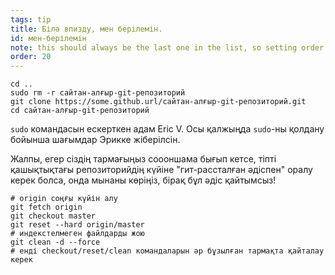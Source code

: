 ```yaml
---
tags: tip
title: Білә впизду, мен берілемін.
id: мен-берілемін
note: this should always be the last one in the list, so setting order to 20 so I don't have to re-name/re-order it
order: 20
---
```


```git
cd ..
sudo rm -r сайтан-алғыр-git-репозиторий
git clone https://some.github.url/сайтан-алғыр-git-репозиторий.git
cd сайтан-алғыр-git-репозиторий
```

`sudo` командасын ескерткен адам Eric V. Осы қалжыңда `sudo`-ны қолдану бойынша шағымдар Эрикке жіберілсін.

Жалпы, егер сіздің тармағыңыз соооншама бығып кетсе, тіпті қашықтықтағы репозиторийдің күйіне "гит-рассталған әдіспен" оралу керек болса, онда мынаны көріңіз, бірақ бұл әдіс қайтымсыз!

```git
# origin соңғы күйін алу
git fetch origin
git checkout master
git reset --hard origin/master
# индекстелмеген файлдарды жою 
git clean -d --force
# енді checkout/reset/clean командаларын әр бұзылған тармақта қайталау керек
```
